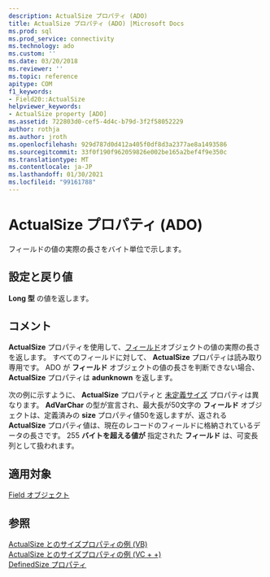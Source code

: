 ```yaml
---
description: ActualSize プロパティ (ADO)
title: ActualSize プロパティ (ADO) |Microsoft Docs
ms.prod: sql
ms.prod_service: connectivity
ms.technology: ado
ms.custom: ''
ms.date: 03/20/2018
ms.reviewer: ''
ms.topic: reference
apitype: COM
f1_keywords:
- Field20::ActualSize
helpviewer_keywords:
- ActualSize property [ADO]
ms.assetid: 722803d0-cef5-4d4c-b79d-3f2f58052229
author: rothja
ms.author: jroth
ms.openlocfilehash: 929d787d0d412a405f0df8d3a2377ae8a1493586
ms.sourcegitcommit: 33f0f190f962059826e002be165a2bef4f9e350c
ms.translationtype: MT
ms.contentlocale: ja-JP
ms.lasthandoff: 01/30/2021
ms.locfileid: "99161788"
---
```

# <a name="actualsize-property-ado"></a>ActualSize プロパティ (ADO)
フィールドの値の実際の長さをバイト単位で示します。  
  
## <a name="settings-and-return-values"></a>設定と戻り値  
 **Long 型** の値を返します。  
  
## <a name="remarks"></a>コメント  
 **ActualSize** プロパティを使用して、[フィールド](./field-object.md)オブジェクトの値の実際の長さを返します。 すべてのフィールドに対して、 **ActualSize** プロパティは読み取り専用です。 ADO が **フィールド** オブジェクトの値の長さを判断できない場合、 **ActualSize** プロパティは **adunknown** を返します。  
  
 次の例に示すように、 **ActualSize** プロパティと [未定義サイズ](./definedsize-property.md) プロパティは異なります。 **AdVarChar** の型が宣言され、最大長が50文字の **フィールド** オブジェクトは、定義済みの **size** プロパティ値50を返しますが、返される **ActualSize** プロパティ値は、現在のレコードのフィールドに格納されているデータの長さです。 255 **バイトを超える値が** 指定された **フィールド** は、可変長列として扱われます。  
  
## <a name="applies-to"></a>適用対象  
 [Field オブジェクト](./field-object.md)  
  
## <a name="see-also"></a>参照  
 [ActualSize とのサイズプロパティの例 (VB)](./actualsize-and-definedsize-properties-example-vb.md)   
 [ActualSize とのサイズプロパティの例 (VC + +)](./actualsize-and-definedsize-properties-example-vc.md)   
 [DefinedSize プロパティ](./definedsize-property.md)